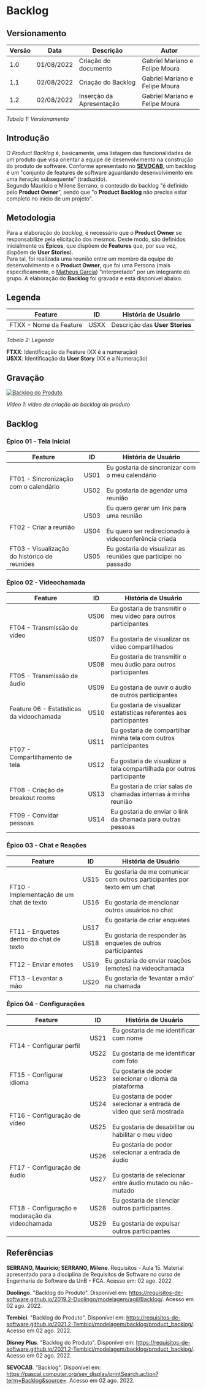 # Backlog

## Versionamento

| Versão | Data  | Descrição            | Autor        |
| ------ | :---: | -------------------- | ------------ |
| 1.0   | 01/08/2022 | Criação do documento | Gabriel Mariano e Felipe Moura |
| 1.1   | 02/08/2022 | Criação do Backlog | Gabriel Mariano e Felipe Moura |
| 1.2   | 02/08/2022 | Inserção da Apresentação | Gabriel Mariano e Felipe Moura |
_Tabela 1: Versionamento_

## Introdução 

O _Product Backlog_ é, basicamente, uma listagem das funcionalidades de um produto que visa orientar a equipe de desenvolvimento na construção do produto de software. Conforme apresentado no [**SEVOCAB**](https://pascal.computer.org/sev_display/printSearch.action?term=Backlog&source=), um backlog é um "conjunto de features de software aguardando desenvolvimento em uma iteração subsequente" (traduzido). </br>
Segundo Maurício e Milene Serrano, o conteúdo do backlog "é definido pelo **Product Owner**", sendo que "o **Product Backlog** não precisa estar completo no início de um projeto".

## Metodologia

Para a elaboração do _backlog_, é necessário que o **Product Owner** se responsabilize pela elicitação dos mesmos. Deste modo, são definidos inicialmente os **Épicos**, que dispõem de **Features** que, por sua vez, dispõem de **User Stories**). </br>
Para tal, foi realizada uma reunião entre um membro da equipe de desenvolvimento e o **Product Owner**, que foi uma Persona (mais especificamente, o [Matheus García](../../elicitacao/personas.md)) "interpretado" por um integrante do grupo. A elaboração do **Backlog** foi gravada e está disponível abaixo.

## Legenda

| Feature | ID | História de Usuário|
|---------|----|--------------------|
| FTXX - Nome da Feature | USXX  | Descrição das __User Stories__ |
_Tabela 2: Legenda_

**FTXX**: Identificação da Feature (XX é a numeração) </br>
**USXX**: Identificação da __User Story__ (XX é a Numeração) </br>


## Gravação

[![Backlog do Produto](https://img.youtube.com/vi/8NG44Wr2OZs/0.jpg)](https://www.youtube.com/watch?v=8NG44Wr2OZs)

_Vídeo 1: vídeo da criação do backlog do produto_

## Backlog
### Épico 01 - Tela Inicial

| Feature | ID | História de Usuário|
|---------|----|--------------------|
|FT01 - Sincronização com o calendário | US01 </br></br> US02 | Eu gostaria de sincronizar com o meu calendário </br></br> Eu gostaria de agendar uma reunião|
| </br>FT02 - Criar a reunião | US03 </br></br> US04| Eu quero gerar um link para uma reunião </br></br> Eu quero ser redirecionado à videoconferência criada |
| FT03 - Visualização do histórico de reuniões | US05 | Eu gostaria de visualizar as reuniões que participei no passado|

### Épico 02 - Vídeochamada

| Feature | ID | História de Usuário|
|---------|----|--------------------|
| </br>FT04 - Transmissão de vídeo | US06 </br></br></br> US07 | Eu gostaria de transmitir o meu vídeo para outros participantes </br></br> Eu gostaria de visualizar os vídeo compartilhados |
| </br>FT05 - Transmissão de áudio | US08 </br></br></br> US09 | Eu gostaria de transmitir o meu áudio para outros participantes </br></br> Eu gostaria de ouvir o áudio de outros participantes |
| Feature 06 - Estatísticas da videochamada | US10 | Eu gostaria de visualizar estatísticas referentes aos participantes|
| </br>FT07 - Compartilhamento de tela | US11 </br></br></br> US12 | Eu gostaria de compartilhar minha tela com outros participantes </br></br> Eu gostaria de visualizar a tela compartilhada por outros participante |
| FT08 - Criação de breakout rooms | US13  | Eu gostaria de criar salas de chamadas internas à minha reunião |
| FT09 - Convidar pessoas | US14 | Eu gostaria de enviar o link da chamada para outras pessoas |

### Épico 03 - Chat e Reações

| Feature | ID | História de Usuário|
|---------|----|--------------------|
| </br>FT10 - Implementação de um chat de texto | US15 </br></br></br> US16 | Eu gostaria de me comunicar com outros participantes por texto em um chat </br></br> Eu gostaria de mencionar outros usuários no chat |
| </br>FT11 - Enquetes dentro do chat de texto | US17 </br></br> US18 | Eu gostaria de criar enquetes </br></br> Eu gostaria de responder às enquetes de outros participantes |
| FT12 - Enviar emotes | US19 | Eu gostaria de enviar reações (emotes) na videochamada |
| FT13 - Levantar a mão | US20 | Eu gostaria de ‘levantar a mão’ na chamada |

### Épico 04 - Configurações

| Feature | ID | História de Usuário|
|---------|----|--------------------|
| FT14 - Configurar perfil | US21 </br></br> US22 | Eu gostaria de me identificar com nome </br></br> Eu gostaria de me identificar com foto |
| FT15 - Configurar idioma | US23 | Eu gostaria de poder selecionar o idioma da plataforma |
| </br>FT16 - Configuração de vídeo | US24 </br></br></br> US25 | Eu gostaria de poder selecionar a entrada de vídeo que será mostrada </br></br> Eu gostaria de desabilitar ou habilitar o meu vídeo |
| </br>FT17 - Configuração de áudio | US26 </br></br></br> US27 | Eu gostaria de poder selecionar a entrada de áudio </br></br> Eu gostaria de selecionar entre áudio mutado ou não-mutado |
| FT18 - Configuração e moderação da videochamada | US28 </br></br> US29 | Eu gostaria de silenciar outros participantes </br></br> Eu gostaria de expulsar outros participantes |

## Referências

**SERRANO, Maurício; SERRANO, Milene**. Requisitos - Aula 15. Material apresentado para a disciplina de Requisitos de Software no curso de Engenharia de Software da UnB - FGA. Acesso em: 02 ago. 2022

**Duolingo**. "Backlog do Produto". Disponível em: <https://requisitos-de-software.github.io/2019.2-Duolingo/modelagem/agil/Backlog/>. Acesso em 02 ago. 2022.

**Tembici**. "Backlog do Produto". Disponível em: <https://requisitos-de-software.github.io/2021.2-Tembici/modelagem/backlog/product_backlog/>. Acesso em 02 ago. 2022.

**Disney Plus**. "Backlog do Produto". Disponível em: <https://requisitos-de-software.github.io/2021.2-Tembici/modelagem/backlog/product_backlog/>. Acesso em 02 ago. 2022.

**SEVOCAB**. "Backlog". Disponível em: <https://pascal.computer.org/sev_display/printSearch.action?term=Backlog&source=>. Acesso em 02 ago. 2022.